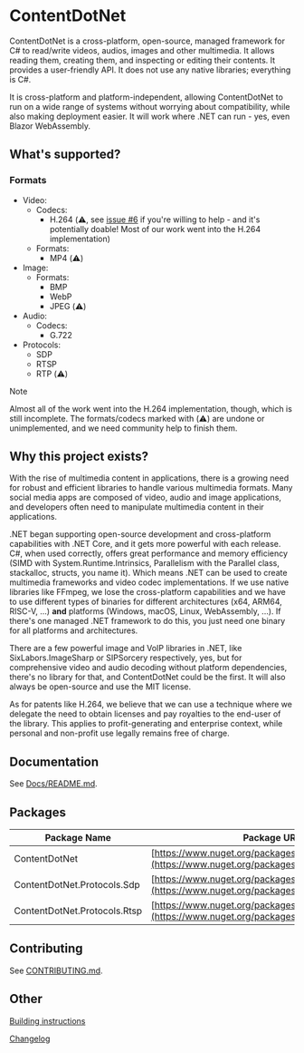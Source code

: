 ﻿# ContentDotNet
ContentDotNet is a cross-platform, open-source, managed framework for C# to read/write videos, audios, images and other multimedia. It allows reading them,
creating them, and inspecting or editing their contents. It provides a user-friendly API. It does not use any native libraries; everything is C#.

It is cross-platform and platform-independent, allowing ContentDotNet to run on a wide range of systems without
worrying about compatibility, while also making deployment easier. It will work where .NET can run - yes, even Blazor WebAssembly.

## What's supported?
### Formats

- Video:
    - Codecs:
        - H.264 (⚠️, see [issue #6](https://github.com/winscripter/ContentDotNet/issues/6) if you're willing to help - and it's potentially doable! Most of our work went into the H.264 implementation)
    - Formats:
        - MP4 (⚠️)
- Image:
    - Formats:
        - BMP
        - WebP
        - JPEG (⚠️)
- Audio:
    - Codecs:
        - G.722
- Protocols:
    - SDP
    - RTSP
    - RTP (⚠️)
 
> [!NOTE]
> Almost all of the work went into the H.264 implementation,
> though, which is still incomplete. The formats/codecs marked with (⚠️) are undone or unimplemented,
> and we need community help to finish them.

## Why this project exists?
With the rise of multimedia content in applications, there is a growing need for robust and efficient libraries to handle various multimedia formats.
Many social media apps are composed of video, audio and image applications, and developers often need to manipulate multimedia content in their applications.

.NET began supporting open-source development and cross-platform capabilities with .NET Core, and it gets more powerful with each
release. C#, when used correctly, offers great performance and memory efficiency (SIMD with System.Runtime.Intrinsics,
Parallelism with the Parallel class, stackalloc, structs, you name it). Which means .NET can be used to create multimedia
frameworks and video codec implementations. If we use native libraries like FFmpeg, we lose the cross-platform capabilities and
we have to use different types of binaries for different architectures (x64, ARM64, RISC-V, ...) **and** platforms (Windows, macOS, Linux, WebAssembly, ...).
If there's one managed .NET framework to do this, you just need one binary for all platforms and architectures.

There are a few powerful image and VoIP libraries in .NET, like SixLabors.ImageSharp or SIPSorcery respectively, yes, but for comprehensive video and audio decoding without
platform dependencies, there's no library for that, and ContentDotNet could be the first. It will also always be open-source and use the MIT license.

As for patents like H.264, we believe that we can use a technique where we delegate the need to obtain licenses and pay royalties
to the end-user of the library. This applies to profit-generating and enterprise context, while personal and non-profit use legally remains free of charge.

## Documentation
See [Docs/README.md](Docs/README.md).

## Packages
| Package Name | Package URL (NuGet) |
| ------------ | ------------------- |
| ContentDotNet | [https://www.nuget.org/packages/ContentDotNet](https://www.nuget.org/packages/ContentDotNet) |
| ContentDotNet.Protocols.Sdp | [https://www.nuget.org/packages/ContentDotNet.Protocols.Sdp](https://www.nuget.org/packages/ContentDotNet.Protocols.Sdp) |
| ContentDotNet.Protocols.Rtsp | [https://www.nuget.org/packages/ContentDotNet.Protocols.Rtsp](https://www.nuget.org/packages/ContentDotNet.Protocols.Rtsp) |

## Contributing
See [CONTRIBUTING.md](CONTRIBUTING.md).

## Other

[Building instructions](BUILDING.md)

[Changelog](CHANGELOG.md)
